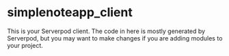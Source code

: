 # simplenoteapp_client

This is your Serverpod client. The code in here is mostly generated by
Serverpod, but you may want to make changes if you are adding modules to your
project.
